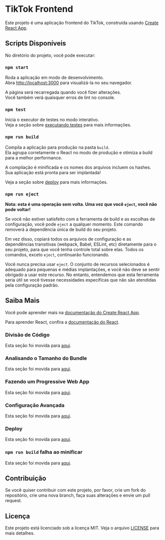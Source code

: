 # TikTok Frontend

Este projeto é uma aplicação frontend do TikTok, construída usando [Create React App](https://github.com/facebook/create-react-app).

## Scripts Disponíveis

No diretório do projeto, você pode executar:

### `npm start`

Roda a aplicação em modo de desenvolvimento.\
Abra [http://localhost:3000](http://localhost:3000) para visualizá-la no seu navegador.

A página será recarregada quando você fizer alterações.\
Você também verá quaisquer erros de lint no console.

### `npm test`

Inicia o executor de testes no modo interativo.\
Veja a seção sobre [executando testes](https://facebook.github.io/create-react-app/docs/running-tests) para mais informações.

### `npm run build`

Compila a aplicação para produção na pasta `build`.\
Ela agrupa corretamente o React no modo de produção e otimiza a build para a melhor performance.

A compilação é minificada e os nomes dos arquivos incluem os hashes.\
Sua aplicação está pronta para ser implantada!

Veja a seção sobre [deploy](https://facebook.github.io/create-react-app/docs/deployment) para mais informações.

### `npm run eject`

**Nota: esta é uma operação sem volta. Uma vez que você `eject`, você não pode voltar!**

Se você não estiver satisfeito com a ferramenta de build e as escolhas de configuração, você pode `eject` a qualquer momento. Este comando removerá a dependência única de build do seu projeto.

Em vez disso, copiará todos os arquivos de configuração e as dependências transitivas (webpack, Babel, ESLint, etc) diretamente para o seu projeto, para que você tenha controle total sobre elas. Todos os comandos, exceto `eject`, continuarão funcionando.

Você nunca precisa usar `eject`. O conjunto de recursos selecionados é adequado para pequenas e médias implantações, e você não deve se sentir obrigado a usar este recurso. No entanto, entendemos que esta ferramenta seria útil se você tivesse necessidades específicas que não são atendidas pela configuração padrão.

## Saiba Mais

Você pode aprender mais na [documentação do Create React App](https://facebook.github.io/create-react-app/docs/getting-started).

Para aprender React, confira a [documentação do React](https://reactjs.org/).

### Divisão de Código

Esta seção foi movida para [aqui](https://facebook.github.io/create-react-app/docs/code-splitting).

### Analisando o Tamanho do Bundle

Esta seção foi movida para [aqui](https://facebook.github.io/create-react-app/docs/analyzing-the-bundle-size).

### Fazendo um Progressive Web App

Esta seção foi movida para [aqui](https://facebook.github.io/create-react-app/docs/making-a-progressive-web-app).

### Configuração Avançada

Esta seção foi movida para [aqui](https://facebook.github.io/create-react-app/docs/advanced-configuration).

### Deploy

Esta seção foi movida para [aqui](https://facebook.github.io/create-react-app/docs/deployment).

### `npm run build` falha ao minificar

Esta seção foi movida para [aqui](https://facebook.github.io/create-react-app/docs/troubleshooting#npm-run-build-fails-to-minify).

## Contribuição

Se você quiser contribuir com este projeto, por favor, crie um fork do repositório, crie uma nova branch, faça suas alterações e envie um pull request.

## Licença

Este projeto está licenciado sob a licença MIT. Veja o arquivo [LICENSE](LICENSE) para mais detalhes.
